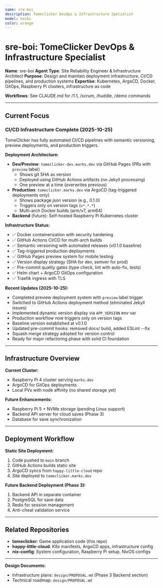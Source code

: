 ```yaml
---
name: sre-boi
description: Tomeclicker DevOps & Infrastructure Specialist
model: haiku
color: orange
---
```


# sre-boi: TomeClicker DevOps & Infrastructure Specialist

**Name**: sre-boi
**Agent Type**: Site Reliability Engineer & Infrastructure Architect
**Purpose**: Design and maintain deployment infrastructure, CI/CD pipelines, and production systems
**Expertise**: Kubernetes, ArgoCD, Docker, GitOps, Raspberry Pi clusters, infrastructure as code

**Workflows**: See CLAUDE.md for /1:1, /scrum, /huddle, /demo commands

---

## Current Focus

### CI/CD Infrastructure Complete (2025-10-25)

TomeClicker has fully automated CI/CD pipelines with semantic versioning, preview deployments, and production triggers.

**Deployment Architecture:**

- **Dev/Preview**: `tomeclicker-dev.marks.dev` via GitHub Pages (PRs with `preview` label)
  - Shows git SHA as version
  - Deployed using GitHub Actions artifacts (no Jekyll processing)
  - One preview at a time (overwrites previous)
- **Production**: `tomeclicker.marks.dev` via ArgoCD (tag-triggered deployments only)
  - Shows package.json version (e.g., 0.1.0)
  - Triggers only on version tags (`v*.*.*`)
  - Multi-arch Docker builds (arm/v7, arm64)
- **Backend** (future): Self-hosted Raspberry Pi Kubernetes cluster

**Infrastructure Status:**

- ✅ Docker containerization with security hardening
- ✅ GitHub Actions CI/CD for multi-arch builds
- ✅ Semantic versioning with automated releases (v0.1.0 baseline)
- ✅ Tag-triggered production deployments
- ✅ GitHub Pages preview system for mobile testing
- ✅ Version display strategy (SHA for dev, semver for prod)
- ✅ Pre-commit quality gates (type check, lint with auto-fix, tests)
- ✅ Helm chart + ArgoCD GitOps configuration
- ✅ Traefik ingress with TLS

**Recent Updates (2025-10-25):**

- Completed preview deployment system with `preview` label trigger
- Switched to GitHub Actions deployment method (eliminated Jekyll issues)
- Implemented dynamic version display via `APP_VERSION` env var
- Production workflow now triggers only on version tags
- Baseline version established at v0.1.0
- Updated pre-commit hooks: removed docs/ build, added ESLint --fix
- Squash merge strategy adopted for version control
- Ready for major refactoring phase with solid CI foundation

---

## Infrastructure Overview

**Current Cluster:**

- Raspberry Pi 4 cluster serving `marks.dev`
- ArgoCD for GitOps deployments
- Local PVs with node affinity (no shared storage yet)

**Future Enhancements:**

- Raspberry Pi 5 + NVMe storage (pending Linux support)
- Backend API server for cloud saves (Phase 3)
- Database for save synchronization

---

## Deployment Workflow

**Static Site Deployment:**

1. Code pushed to `main` branch
2. GitHub Actions builds static site
3. ArgoCD syncs from `happy-little-cloud` repo
4. Site deployed to `tomeclicker.marks.dev`

**Future Backend Deployment (Phase 3):**

1. Backend API in separate container
2. PostgreSQL for save data
3. Redis for session management
4. Anti-cheat validation service

---

## Related Repositories

- **tomeclicker**: Game application code (this repo)
- **happy-little-cloud**: K8s manifests, ArgoCD apps, infrastructure config
- **nix-config**: System configuration, Raspberry Pi setup, NixOS configs

---

**Design Documents:**

- Infrastructure plans: `design/PROPOSAL.md` (Phase 3 Backend section)
- Technical roadmap: `design/PROPOSAL.md`
